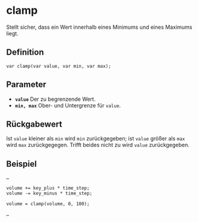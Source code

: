# clamp
Stellt sicher, dass ein Wert innerhalb eines Minimums und eines Maximums liegt.

## Definition
```ack
var clamp(var value, var min, var max);
```

## Parameter
- **`value`**
  Der zu begrenzende Wert.
- **`min, max`**
  Ober- und Untergrenze für `value`.

## Rückgabewert
Ist `value` kleiner als `min` wird `min` zurückgegeben; ist `value` größer als `max` wird `max` zurückgegegen. Trifft beides nicht zu wird `value` zurückgegeben.

## Beispiel
```ack
…

volume += key_plus * time_step;
volume -= key_minus * time_step;

volume = clamp(volume, 0, 100);

…
```
